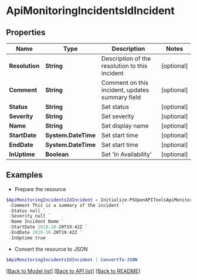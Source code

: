 # ApiMonitoringIncidentsIdIncident
## Properties

Name | Type | Description | Notes
------------ | ------------- | ------------- | -------------
**Resolution** | **String** | Description of the resolution to this incident | [optional] 
**Comment** | **String** | Comment on this incident, updates summary field | [optional] 
**Status** | **String** | Set status | [optional] 
**Severity** | **String** | Set severity | [optional] 
**Name** | **String** | Set display name | [optional] 
**StartDate** | **System.DateTime** | Set start time | [optional] 
**EndDate** | **System.DateTime** | Set start time | [optional] 
**InUptime** | **Boolean** | Set &#39;In Availability&#39; | [optional] 

## Examples

- Prepare the resource
```powershell
$ApiMonitoringIncidentsIdIncident = Initialize-PSOpenAPIToolsApiMonitoringIncidentsIdIncident  -Resolution I plugged it back in `
 -Comment This is a summary of the incident `
 -Status null `
 -Severity null `
 -Name Incident Name `
 -StartDate 2019-10-20T19:42Z `
 -EndDate 2019-10-20T19:42Z `
 -InUptime true
```

- Convert the resource to JSON
```powershell
$ApiMonitoringIncidentsIdIncident | ConvertTo-JSON
```

[[Back to Model list]](../README.md#documentation-for-models) [[Back to API list]](../README.md#documentation-for-api-endpoints) [[Back to README]](../README.md)

